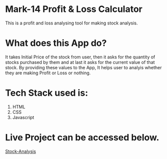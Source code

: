 # Mark-14 Profit & Loss Calculator
This is a profit and loss analysing tool for making stock analysis.

# What does this App do?
It takes Initial Price of the stock from  user, then it asks for the quantity of stocks purchased by them and at last it asks for the current value of that stock. By providing these values to the App, It helps user to analyis whether they are making Profit or Loss or nothing.

# Tech Stack used is:
1) HTML
2) CSS
3) Javascript

# Live Project can be accessed below.

  [Stock-Analysis](https://stock-analysis-jyoti.netlify.app/)
